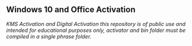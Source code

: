 ## Windows 10 and Office Activation

*KMS Activation and Digital Activation*
*this repository is of public use and intended for educational purposes only,*
*activator and bin folder must be compiled in a single phrase folder.*
